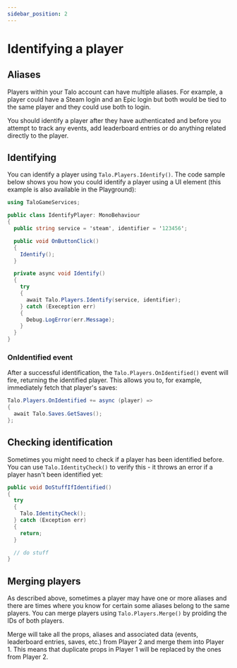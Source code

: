 ```yaml
---
sidebar_position: 2
---
```


# Identifying a player

## Aliases

Players within your Talo account can have multiple aliases.
For example, a player could have a Steam login and an Epic login but both would be tied to the same player and they could use both to login.

You should identify a player after they have authenticated and before you attempt to track any events, add leaderboard entries or do anything related directly to the player.

## Identifying

You can identify a player using `Talo.Players.Identify()`. The code sample below shows you how you could identify a player using a UI element (this example is also available in the Playground):

```csharp title="IdentifyPlayer.cs"
using TaloGameServices;

public class IdentifyPlayer: MonoBehaviour
{
  public string service = 'steam', identifier = '123456';

  public void OnButtonClick()
  {
    Identify();
  }

  private async void Identify()
  {
    try
    {
      await Talo.Players.Identify(service, identifier);
    } catch (Exeception err)
    {
      Debug.LogError(err.Message);
    }
  }
}
```

### OnIdentified event

After a successful identification, the `Talo.Players.OnIdentified()` event will fire, returning the identified player. This allows you to, for example, immediately fetch that player's saves:

```csharp
Talo.Players.OnIdentified += async (player) =>
{
  await Talo.Saves.GetSaves();
};
```

## Checking identification

Sometimes you might need to check if a player has been identified before. You can use `Talo.IdentityCheck()` to verify this - it throws an error if a player hasn't been identified yet:

```csharp
public void DoStuffIfIdentified()
{
  try
  {
    Talo.IdentityCheck();
  } catch (Exception err)
  {
    return;
  }

  // do stuff
}
```

## Merging players

As described above, sometimes a player may have one or more aliases and there are times where you know for certain some aliases belong to the same players.
You can merge players using `Talo.Players.Merge()` by proiding the IDs of both players.

Merge will take all the props, aliases and associated data (events, leaderboard entries, saves, etc.) from Player 2 and merge them into Player 1. This means that duplicate props in Player 1 will be replaced by the ones from Player 2.
